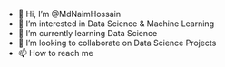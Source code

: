 - 👋 Hi, I’m @MdNaimHossain
- 👀 I’m interested in Data Science & Machine Learning
- 🌱 I’m currently learning Data Science
- 💞️ I’m looking to collaborate on Data Science Projects
- 📫 How to reach me

<!---
MdNaimHossain/MdNaimHossain is a ✨ special ✨ repository because its `README.md` (this file) appears on your GitHub profile.
You can click the Preview link to take a look at your changes.
--->
